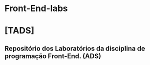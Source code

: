 # Front-End-labs
<h1>[TADS]</h1>
<h2>Repositório dos Laboratórios da disciplina de programação Front-End. (ADS)
<h2>

